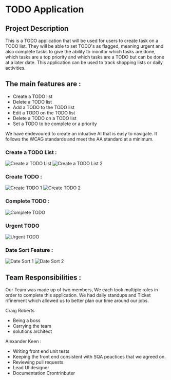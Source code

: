 # TODO Application

## Project Description

This is a TODO application that will be used for users to create task on a TODO list. They will be able to set TODO's as flagged, meaning urgent and also complete tasks to give the ability to monitor which tasks are done, which tasks are a top priority and which tasks are a TODO but can be done at a later date. This application can be used to track shopping lists or daily activities.

## The main features are :

- Create a TODO list
- Delete a TODO list
- Add a TODO to the TODO list
- Edit a TODO on the TODO list
- Delete a TODO on a TODO list
- Set a TODO to be complete or a priority

We have endevoured to create an intuative AI that is easy to navigate. It follows the WCAG standards and meet the AA standard at a minimum. 

### Create a TODO List : 
![Create a TODO List](./screenshots/createTODOList.png)
![Create a TODO List 2](./screenshots/createTODOList2.png)

### Create TODO :
![Create TODO 1](./screenshots/createTODO1.png)
![Create TODO 2](./screenshots/createTODO2.png)

### Complete TODO :
![Complete TODO](./screenshots/completeTODO.png)

### Urgent TODO
![Urgent TODO](./screenshots/ImportantTODO.png)

### Date Sort Feature :
![Date Sort 1](./screenshots/dateSort1.png)
![Date Sort 2](./screenshots/completeTODO.png)

## Team Responsibilities :
Our Team was made up of two members, We each took multiple roles in order to complete this application. We had daily standups and Ticket rifinement which allowed us to better plan our time around our jobs.

Craig Roberts

- Being a boss
- Carrying the team
- solutions architect 

Alexander Keen : 
- Writing front end unit tests
- Keeping the front end consistent with SQA peactices that we agreed on.
- Reviewing pull requests
- Lead UI designer
- Documentation Crontrinbuter